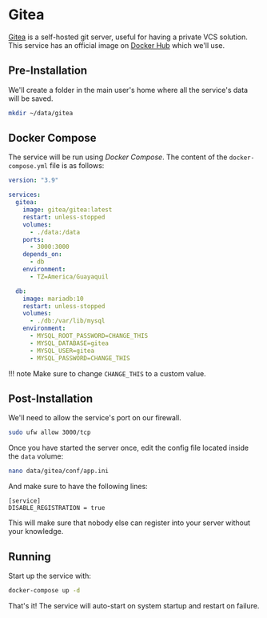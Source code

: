 # Gitea

[Gitea](https://gitea.io/en-us/) is a self-hosted git server, useful for having a private VCS solution. This service has an official image on [Docker Hub](https://hub.docker.com/r/gitea/gitea/) which we'll use.

## Pre-Installation

We'll create a folder in the main user's home where all the service's data will be saved.

```bash
mkdir ~/data/gitea
```

## Docker Compose

The service will be run using *Docker Compose*. The content of the `docker-compose.yml` file is as follows:

```yaml
version: "3.9"

services:
  gitea:
    image: gitea/gitea:latest
    restart: unless-stopped
    volumes:
      - ./data:/data
    ports:
      - 3000:3000
    depends_on:
      - db
    environment:
      - TZ=America/Guayaquil

  db:
    image: mariadb:10
    restart: unless-stopped
    volumes:
      - ./db:/var/lib/mysql
    environment:
      - MYSQL_ROOT_PASSWORD=CHANGE_THIS
      - MYSQL_DATABASE=gitea
      - MYSQL_USER=gitea
      - MYSQL_PASSWORD=CHANGE_THIS
```

!!! note
    Make sure to change `CHANGE_THIS` to a custom value.

## Post-Installation

We'll need to allow the service's port on our firewall.

```bash
sudo ufw allow 3000/tcp
```

Once you have started the server once, edit the config file located inside the `data` volume:

```bash
nano data/gitea/conf/app.ini
```

And make sure to have the following lines:

```text
[service]
DISABLE_REGISTRATION = true
```

This will make sure that nobody else can register into your server without your knowledge.

## Running

Start up the service with:

```bash
docker-compose up -d
```

That's it! The service will auto-start on system startup and restart on failure.
